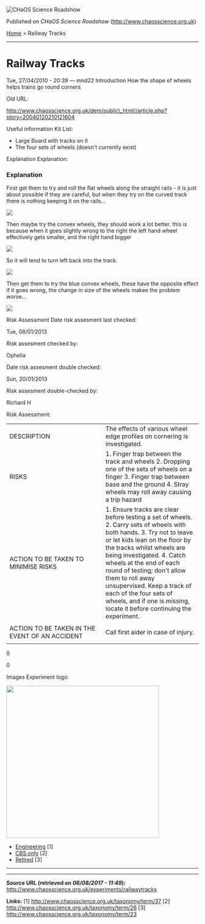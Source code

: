 <img src="http://www.chaosscience.org.uk/sites/default/files/garland_logo.png" alt="CHaOS Science Roadshow" id="logo" class="print-logo" />

Published on *CHaOS Science Roadshow* (<http://www.chaosscience.org.uk>)

[Home](http://www.chaosscience.org.uk/) &gt; Railway Tracks

------------------------------------------------------------------------

Railway Tracks
==============

<span class="submitted">Tue, 27/04/2010 - 20:39 — mnd22</span>
Introduction
How the shape of wheels helps trains go round corners

Old URL: 

http://www.chaosscience.org.uk/dem/public\_html//article.php?story=20040120210121604

Useful information
Kit List: 

- Large Board with tracks on it
- The four sets of wheels
(doesn't currently exist)

Explanation
Explanation: 

### Explanation

First get them to try and roll the flat wheels along the straight rails - it is just about possible if they are careful, but when they try on the curved track there is nothing keeping it on the rails...

![](http://www.chaosscience.org.uk/chaos/sites/default/files/tracks1.gif)

Then maybe try the convex wheels, they should work a lot better. this is because when it goes slightly wrong to the right the left hand wheel effectively gets smaller, and the right hand bigger

![](http://www.chaosscience.org.uk/chaos/sites/default/files/tracks2.gif)

So it will tend to turn left back into the track.

![](http://www.chaosscience.org.uk/chaos/sites/default/files/tracks3.gif)

Then get them to try the blue convex wheels, these have the opposite effect if it goes wrong, the change in size of the wheels makee the problem worse...

![](http://www.chaosscience.org.uk/chaos/sites/default/files/tracks4.gif)

Risk Assessment
Date risk assesment last checked: 

<span class="date-display-single">Tue, 08/01/2013</span>

Risk assesment checked by: 

Ophelia

Date risk assesment double checked: 

<span class="date-display-single">Sun, 20/01/2013</span>

Risk assesment double-checked by: 

Richard H

Risk Assessment: 

<table>
<colgroup>
<col width="50%" />
<col width="50%" />
</colgroup>
<tbody>
<tr class="odd">
<td>DESCRIPTION</td>
<td>The effects of various wheel edge profiles on cornering is investigated.</td>
</tr>
<tr class="even">
<td>RISKS</td>
<td>1. Finger trap between the track and wheels
2. Dropping one of the sets of wheels on a finger
3. Finger trap between base and the ground
4. Stray wheels may roll away causing a trip hazard</td>
</tr>
<tr class="odd">
<td>ACTION TO BE TAKEN TO MINIMISE RISKS</td>
<td>1. Ensure tracks are clear before testing a set of wheels.
2. Carry sets of wheels with both hands.
3. Try not to leave or let kids lean on the floor by the tracks whilst wheels are being investigated.
4. Catch wheels at the end of each round of testing; don't allow them to roll away unsupervised. Keep a track of each of the four sets of wheels, and if one is missing, locate it before continuing the experiment.</td>
</tr>
<tr class="even">
<td>ACTION TO BE TAKEN IN THE EVENT OF AN ACCIDENT</td>
<td><p>Call first aider in case of injury.</p></td>
</tr>
</tbody>
</table>

0

0

Images
Experiment logo: 

<img src="http://www.chaosscience.org.uk/sites/default/files/imagefield_default_images/unknownexpt.png?1321624030" class="imagefield imagefield-field_experiment_logo" width="400" height="400" />

-   [Engineering](http://www.chaosscience.org.uk/taxonomy/term/37) <span class="print-footnote">\[1\]</span>
-   [CBS only](http://www.chaosscience.org.uk/taxonomy/term/26 "Non-transportable experiments that tend to be used for CBS only.") <span class="print-footnote">\[2\]</span>
-   [Retired](http://www.chaosscience.org.uk/taxonomy/term/23 "An elderly experiment no longer in active use.") <span class="print-footnote">\[3\]</span>

****

------------------------------------------------------------------------

**Source URL (retrieved on *06/08/2017 - 11:49*):** <http://www.chaosscience.org.uk/experiments/railwaytracks>

**Links:**
\[1\] http://www.chaosscience.org.uk/taxonomy/term/37
\[2\] http://www.chaosscience.org.uk/taxonomy/term/26
\[3\] http://www.chaosscience.org.uk/taxonomy/term/23

